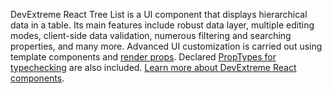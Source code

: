 DevExtreme React Tree List is&nbsp;a&nbsp;UI component that displays hierarchical data in&nbsp;a&nbsp;table. Its main features include robust data layer, multiple editing modes, client-side data validation, numerous filtering and searching properties, and many more. Advanced UI&nbsp;customization is&nbsp;carried out using template components and [render props](https://reactjs.org/docs/render-props.html). Declared [PropTypes for typechecking](https://reactjs.org/docs/typechecking-with-proptypes.html) are also included. [Learn more about DevExtreme React components](/Documentation/Guide/React_Components/DevExtreme_React_Components/).
